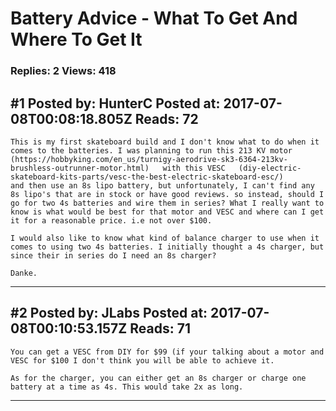 # Battery Advice - What To Get And Where To Get It

### Replies: 2 Views: 418

## \#1 Posted by: HunterC Posted at: 2017-07-08T00:08:18.805Z Reads: 72

```
This is my first skateboard build and I don't know what to do when it comes to the batteries. I was planning to run this 213 KV motor (https://hobbyking.com/en_us/turnigy-aerodrive-sk3-6364-213kv-brushless-outrunner-motor.html)   with this VESC   (diy-electric-skateboard-kits-parts/vesc-the-best-electric-skateboard-esc/)
and then use an 8s lipo battery, but unfortunately, I can't find any 8s lipo's that are in stock or have good reviews. so instead, should I go for two 4s batteries and wire them in series? What I really want to know is what would be best for that motor and VESC and where can I get it for a reasonable price. i.e not over $100.

I would also like to know what kind of balance charger to use when it comes to using two 4s batteries. I initially thought a 4s charger, but since their in series do I need an 8s charger?

Danke.
```

---
## \#2 Posted by: JLabs Posted at: 2017-07-08T00:10:53.157Z Reads: 71

```
You can get a VESC from DIY for $99 (if your talking about a motor and VESC for $100 I don't think you will be able to achieve it. 

As for the charger, you can either get an 8s charger or charge one battery at a time as 4s. This would take 2x as long.
```

---
